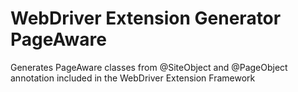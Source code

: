 WebDriver Extension Generator PageAware
===================

Generates PageAware classes from @SiteObject and @PageObject annotation included in the WebDriver Extension Framework
